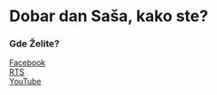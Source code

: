 # Dobar dan Saša, kako ste?

### Gde Želite?

[Facebook](https://www.facebook.com)  
[RTS](https://www.rts.rs)  
[YouTube](https://www.youtube.com)


